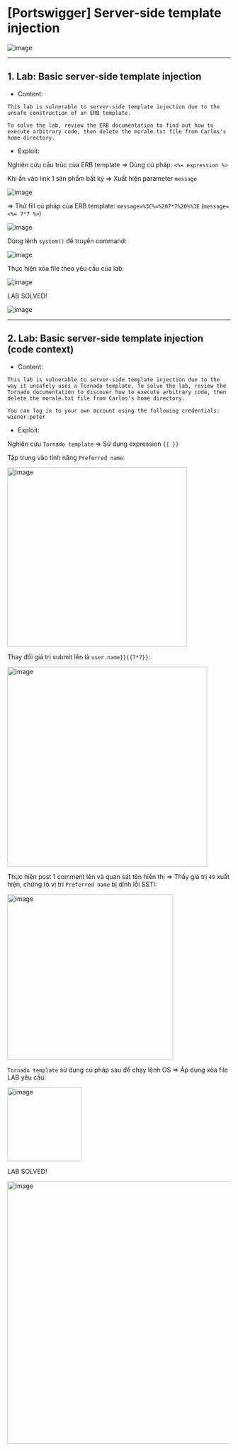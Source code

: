 # [Portswigger] Server-side template injection

![image](https://github.com/nguyenkhai98/nguyenkhai98.github.io/assets/51147179/3e6623ba-fc70-4e15-8d32-364d0918eb22)

***

## 1. Lab: Basic server-side template injection

* Content:
```
This lab is vulnerable to server-side template injection due to the unsafe construction of an ERB template.

To solve the lab, review the ERB documentation to find out how to execute arbitrary code, then delete the morale.txt file from Carlos's home directory.
```
* Exploit:

Nghiên cứu cấu trúc của ERB template => Dùng  cú pháp: `<%= expression %>`

Khi ấn vào link 1 sản phẩm bất kỳ => Xuất hiện parameter `message`

![image](https://github.com/nguyenkhai98/nguyenkhai98.github.io/assets/51147179/470745af-55b0-4f48-9f94-51bebcd97e22)

=> Thử fill cú pháp của ERB template: `message=%3C%=%207*7%20%%3E` (`message=<%= 7*7 %>`)

![image](https://github.com/nguyenkhai98/nguyenkhai98.github.io/assets/51147179/affb0a8c-e4af-44b3-ac9e-857edf87ce4d)

Dùng lệnh `system()` để truyền command:

![image](https://github.com/nguyenkhai98/nguyenkhai98.github.io/assets/51147179/f427c46c-028e-4a62-b101-753bb6175fe0)

Thực hiện xóa file theo yêu cầu của lab:

![image](https://github.com/nguyenkhai98/nguyenkhai98.github.io/assets/51147179/e24b737b-0e2f-4931-b3e8-6c46e5bb1cc7)

LAB SOLVED!

![image](https://github.com/nguyenkhai98/nguyenkhai98.github.io/assets/51147179/0c88bb34-9130-463c-aac1-822d3bba4ea8)

***

## 2. Lab: Basic server-side template injection (code context)

* Content:
```
This lab is vulnerable to server-side template injection due to the way it unsafely uses a Tornado template. To solve the lab, review the Tornado documentation to discover how to execute arbitrary code, then delete the morale.txt file from Carlos's home directory.

You can log in to your own account using the following credentials: wiener:peter
```
* Exploit:

Nghiên cứu `Tornado template` => Sử dụng expression `{{ }}`

Tập trung vào tính năng `Preferred name`:

<img width="405" alt="image" src="https://github.com/nguyenkhai98/nguyenkhai98.github.io/assets/51147179/15203fc3-311a-4b63-979e-5389a5722ffd">

Thay đổi giá trị submit lên là `user.name}}{{7*7}}`:

<img width="451" alt="image" src="https://github.com/nguyenkhai98/nguyenkhai98.github.io/assets/51147179/3b7fb10b-e4f4-4d79-bd79-35dd16d419d9">

Thực hiện post 1 comment lên và quan sát tên hiển thị => Thấy giá trị `49` xuất hiện, chứng tỏ vị trí `Preferred name` bị dính lỗi SSTI:

<img width="374" alt="image" src="https://github.com/nguyenkhai98/nguyenkhai98.github.io/assets/51147179/9ee75eb4-c649-4c6c-a8f8-29449b058fae">

`Tornado template` sử dụng cú pháp sau để chạy lệnh OS => Áp dụng xóa file LAB yêu cầu:

<img width="167" alt="image" src="https://github.com/nguyenkhai98/nguyenkhai98.github.io/assets/51147179/189bd6e5-d9b8-4d41-abca-87c7f8cb9236">

LAB SOLVED!

<img width="593" alt="image" src="https://github.com/nguyenkhai98/nguyenkhai98.github.io/assets/51147179/310cf722-87fa-4eba-8da3-2ee23d43fe6f">

